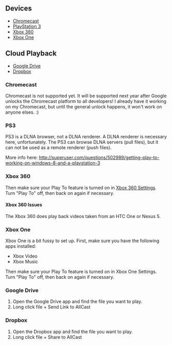 ## Devices
 * [Chromecast](https://github.com/koush/support-wiki/wiki/AllCast-Wiki#chromecast)
 * [PlayStation 3](https://github.com/koush/support-wiki/wiki/AllCast-Wiki#ps3)
 * [Xbox 360](https://github.com/koush/support-wiki/wiki/AllCast-Wiki#xbox-360)
 * [Xbox One](https://github.com/koush/support-wiki/wiki/AllCast-Wiki#xbox-one)

## Cloud Playback
 * [Google Drive](https://github.com/koush/support-wiki/wiki/AllCast-Wiki#google-drive)
 * [Dropbox](https://github.com/koush/support-wiki/wiki/AllCast-Wiki#dropbox)
 

### Chromecast

Chromecast is not supported yet. It will be supported next year after Google unlocks the Chromecast platform to all developers! I already have it working on my Chromecast, but until the general unlock happens, it won't work on anyone elses. :)


### PS3
PS3 is a DLNA browser, not a DLNA renderer. A DLNA renderer is necessary here, unfortunately.
The PS3 can browse DLNA servers (pull files), but it can not be used as a remote renderer (push files).

More info here:
http://superuser.com/questions/502989/getting-play-to-working-on-windows-8-and-a-playstation-3


### Xbox 360

Then make sure your Play To feature is turned on in [Xbox 360 Settings](http://support.xbox.com/en-US/xbox-360/system/playto-setup). Turn "Play To" off, then back on again if necessary.

#### Xbox 360 Issues

The Xbox 360 does play back videos taken from an HTC One or Nexus 5.

### Xbox One

Xbox One is a bit fussy to set up.
First, make sure you have the following apps installed:

 * Xbox Video
 * Xbox Music

Then make sure your Play To feature is turned on in Xbox One Settings. Turn "Play To" off, then back on again if necessary.


### Google Drive

 1. Open the Google Drive app and find the file you want to play.
 2. Long click file + Send Link to AllCast

### Dropbox

 1. Open the Dropbox app and find the file you want to play.
 2. Long click file + Share to AllCast

